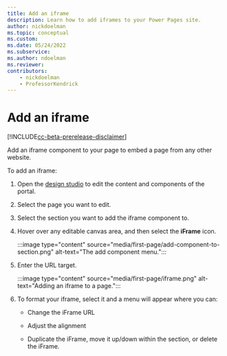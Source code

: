 ```yaml
---
title: Add an iframe
description: Learn how to add iframes to your Power Pages site.
author: nickdoelman
ms.topic: conceptual
ms.custom: 
ms.date: 05/24/2022
ms.subservice:
ms.author: ndoelman 
ms.reviewer: 
contributors:
    - nickdoelman
    - ProfessorKendrick
---
```


# Add an iframe

[!INCLUDE[cc-beta-prerelease-disclaimer](../includes/cc-beta-prerelease-disclaimer.md)]

Add an iframe component to your page to embed a page from any other website.

To add an iframe:

1. Open the [design studio](use-design-studio.md) to edit the content and components of the portal.

1. Select the page you want to edit.

1. Select the section you want to add the iframe component to.

1. Hover over any editable canvas area, and then select the **iFrame** icon.

    :::image type="content" source="media/first-page/add-component-to-section.png" alt-text="The add component menu.":::

1. Enter the URL target.

    :::image type="content" source="media/first-page/iframe.png" alt-text="Adding an iframe to a page.":::

1. To format your iframe, select it and a menu will appear where you can:

    - Change the iFrame URL

    - Adjust the alignment

    - Duplicate the iFrame, move it up/down within the section, or delete the iFrame.